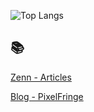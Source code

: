 ![Top Langs](https://github-readme-stats.vercel.app/api/top-langs/?username=tamaki24&layout=compact&theme=tokyonight)

## 📚
[Zenn - Articles](https://zenn.dev/tamaki24)

[Blog - PixelFringe](https://pixelfringe.com)
